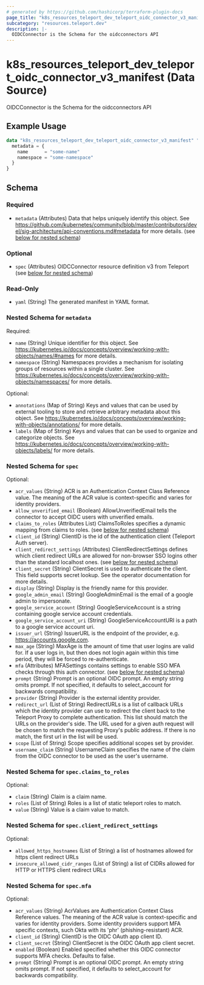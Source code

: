 ```yaml
---
# generated by https://github.com/hashicorp/terraform-plugin-docs
page_title: "k8s_resources_teleport_dev_teleport_oidc_connector_v3_manifest Data Source - terraform-provider-k8s"
subcategory: "resources.teleport.dev"
description: |-
  OIDCConnector is the Schema for the oidcconnectors API
---
```


# k8s_resources_teleport_dev_teleport_oidc_connector_v3_manifest (Data Source)

OIDCConnector is the Schema for the oidcconnectors API

## Example Usage

```terraform
data "k8s_resources_teleport_dev_teleport_oidc_connector_v3_manifest" "example" {
  metadata = {
    name      = "some-name"
    namespace = "some-namespace"
  }
}
```

<!-- schema generated by tfplugindocs -->
## Schema

### Required

- `metadata` (Attributes) Data that helps uniquely identify this object. See https://github.com/kubernetes/community/blob/master/contributors/devel/sig-architecture/api-conventions.md#metadata for more details. (see [below for nested schema](#nestedatt--metadata))

### Optional

- `spec` (Attributes) OIDCConnector resource definition v3 from Teleport (see [below for nested schema](#nestedatt--spec))

### Read-Only

- `yaml` (String) The generated manifest in YAML format.

<a id="nestedatt--metadata"></a>
### Nested Schema for `metadata`

Required:

- `name` (String) Unique identifier for this object. See https://kubernetes.io/docs/concepts/overview/working-with-objects/names/#names for more details.
- `namespace` (String) Namespaces provides a mechanism for isolating groups of resources within a single cluster. See https://kubernetes.io/docs/concepts/overview/working-with-objects/namespaces/ for more details.

Optional:

- `annotations` (Map of String) Keys and values that can be used by external tooling to store and retrieve arbitrary metadata about this object. See https://kubernetes.io/docs/concepts/overview/working-with-objects/annotations/ for more details.
- `labels` (Map of String) Keys and values that can be used to organize and categorize objects. See https://kubernetes.io/docs/concepts/overview/working-with-objects/labels/ for more details.


<a id="nestedatt--spec"></a>
### Nested Schema for `spec`

Optional:

- `acr_values` (String) ACR is an Authentication Context Class Reference value. The meaning of the ACR value is context-specific and varies for identity providers.
- `allow_unverified_email` (Boolean) AllowUnverifiedEmail tells the connector to accept OIDC users with unverified emails.
- `claims_to_roles` (Attributes List) ClaimsToRoles specifies a dynamic mapping from claims to roles. (see [below for nested schema](#nestedatt--spec--claims_to_roles))
- `client_id` (String) ClientID is the id of the authentication client (Teleport Auth server).
- `client_redirect_settings` (Attributes) ClientRedirectSettings defines which client redirect URLs are allowed for non-browser SSO logins other than the standard localhost ones. (see [below for nested schema](#nestedatt--spec--client_redirect_settings))
- `client_secret` (String) ClientSecret is used to authenticate the client. This field supports secret lookup. See the operator documentation for more details.
- `display` (String) Display is the friendly name for this provider.
- `google_admin_email` (String) GoogleAdminEmail is the email of a google admin to impersonate.
- `google_service_account` (String) GoogleServiceAccount is a string containing google service account credentials.
- `google_service_account_uri` (String) GoogleServiceAccountURI is a path to a google service account uri.
- `issuer_url` (String) IssuerURL is the endpoint of the provider, e.g. https://accounts.google.com.
- `max_age` (String) MaxAge is the amount of time that user logins are valid for. If a user logs in, but then does not login again within this time period, they will be forced to re-authenticate.
- `mfa` (Attributes) MFASettings contains settings to enable SSO MFA checks through this auth connector. (see [below for nested schema](#nestedatt--spec--mfa))
- `prompt` (String) Prompt is an optional OIDC prompt. An empty string omits prompt. If not specified, it defaults to select_account for backwards compatibility.
- `provider` (String) Provider is the external identity provider.
- `redirect_url` (List of String) RedirectURLs is a list of callback URLs which the identity provider can use to redirect the client back to the Teleport Proxy to complete authentication. This list should match the URLs on the provider's side. The URL used for a given auth request will be chosen to match the requesting Proxy's public address. If there is no match, the first url in the list will be used.
- `scope` (List of String) Scope specifies additional scopes set by provider.
- `username_claim` (String) UsernameClaim specifies the name of the claim from the OIDC connector to be used as the user's username.

<a id="nestedatt--spec--claims_to_roles"></a>
### Nested Schema for `spec.claims_to_roles`

Optional:

- `claim` (String) Claim is a claim name.
- `roles` (List of String) Roles is a list of static teleport roles to match.
- `value` (String) Value is a claim value to match.


<a id="nestedatt--spec--client_redirect_settings"></a>
### Nested Schema for `spec.client_redirect_settings`

Optional:

- `allowed_https_hostnames` (List of String) a list of hostnames allowed for https client redirect URLs
- `insecure_allowed_cidr_ranges` (List of String) a list of CIDRs allowed for HTTP or HTTPS client redirect URLs


<a id="nestedatt--spec--mfa"></a>
### Nested Schema for `spec.mfa`

Optional:

- `acr_values` (String) AcrValues are Authentication Context Class Reference values. The meaning of the ACR value is context-specific and varies for identity providers. Some identity providers support MFA specific contexts, such Okta with its 'phr' (phishing-resistant) ACR.
- `client_id` (String) ClientID is the OIDC OAuth app client ID.
- `client_secret` (String) ClientSecret is the OIDC OAuth app client secret.
- `enabled` (Boolean) Enabled specified whether this OIDC connector supports MFA checks. Defaults to false.
- `prompt` (String) Prompt is an optional OIDC prompt. An empty string omits prompt. If not specified, it defaults to select_account for backwards compatibility.
